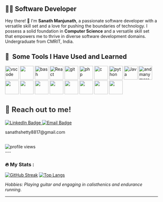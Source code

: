 
## 👨‍💻 Software Developer

Hey there! 👋 I'm <b>Sanath Manjunath</b>, a passionate software developer with a versatile skill set and a love for pushing the boundaries of technology. I possess a solid foundation in <b>Computer Science</b> and a versatile skill set that empowers me to thrive in diverse software development domains. Undergraduate from CMRIT, India.

<h2> 🚀 &nbsp;Some Tools I Have Used and Learned</h2>
<p align="left">
<img src="https://cdn.jsdelivr.net/gh/devicons/devicon/icons/vscode/vscode-original.svg" alt="vscode" width="45" height="45"/>
 <img src="https://cdn.jsdelivr.net/gh/devicons/devicon/icons/unity/unity-original.svg" width="45" height="45"/>
<img src="https://cdn.jsdelivr.net/gh/devicons/devicon/icons/bash/bash-original.svg" alt="bash" width="45" height="45"/>
 <img src="https://cdn.jsdelivr.net/gh/devicons/devicon/icons/react/react-original-wordmark.svg" alt="React" width="45" height="45" />
 <img src="https://cdn.jsdelivr.net/gh/devicons/devicon/icons/git/git-original.svg" alt="git" width="45" height="45" />
<img src="https://cdn.jsdelivr.net/gh/devicons/devicon/icons/php/php-original.svg" alt="php" width="45" height="45"/>
<img src="https://cdn.jsdelivr.net/gh/devicons/devicon/icons/c/c-original.svg" alt="c" width="45" height="45"/>
<img src="https://cdn.jsdelivr.net/gh/devicons/devicon/icons/python/python-original-wordmark.svg" alt="python" width="45" height="45"/>
<img src="https://cdn.jsdelivr.net/gh/devicons/devicon/icons/java/java-original-wordmark.svg" alt="Java" width="45" height="45"/>
<img src="https://cdn.jsdelivr.net/gh/devicons/devicon/icons/javascript/javascript-original.svg" alt="and many more but looks like images arent displaying" width="45" height="45"/>
<img src="https://cdn.jsdelivr.net/gh/devicons/devicon/icons/cplusplus/cplusplus-original.svg" width="45" height="45"/>
<img src="https://cdn.jsdelivr.net/gh/devicons/devicon/icons/csharp/csharp-original.svg"width="45" height="45" />
<img src="https://cdn.jsdelivr.net/gh/devicons/devicon/icons/html5/html5-original-wordmark.svg" width="45" height="45" />
<img src="https://cdn.jsdelivr.net/gh/devicons/devicon/icons/css3/css3-original-wordmark.svg" width="45" height="45"/>
<img src="https://cdn.jsdelivr.net/gh/devicons/devicon/icons/bootstrap/bootstrap-original-wordmark.svg" width="45" height="45"/>
<img src="https://cdn.jsdelivr.net/gh/devicons/devicon/icons/mysql/mysql-original-wordmark.svg" width="45" height="45"/>
<img src="https://cdn.jsdelivr.net/gh/devicons/devicon/icons/php/php-original.svg" width="45" height="45"/>
<img src="https://cdn.jsdelivr.net/gh/devicons/devicon/icons/linux/linux-original.svg" width="45" height="45"/>
</p>

<h2 style="font-size: 24px; color: #333333;">📩 Reach out to me!</h2>
<div id="badges">
  <a href="https://www.linkedin.com/in/sanath808/">
    <img src="https://img.shields.io/badge/LinkedIn-blue?style=for-the-badge&logo=linkedin&logoColor=white" alt="LinkedIn Badge"/>
  </a>
<a href="mailto:sanathshetty8817@gmail.com">
  <img src="https://img.shields.io/badge/Email-red?style=for-the-badge&logo=email&logoColor=white" alt="Email Badge"/>
</a> <p>sanathshetty8817@gmail.com</p><br>
 <img src="https://komarev.com/ghpvc/?username=San-gularity&style=flat-square&color=blue" alt="profile views"/>
</div>
---

### :fire: My Stats :
[![GitHub Streak](http://github-readme-streak-stats.herokuapp.com?user=San-gularity&theme=dark&border_radius=5)](https://git.io/streak-stats)
[![Top Langs](https://github-readme-stats.vercel.app/api/top-langs/?username=San-gularity&layout=compact&theme=vision-friendly-dark)](https://github.com/anuraghazra/github-readme-stats)

*Hobbies: Playing guitar and engaging in calisthenics and endurance running.*

---
